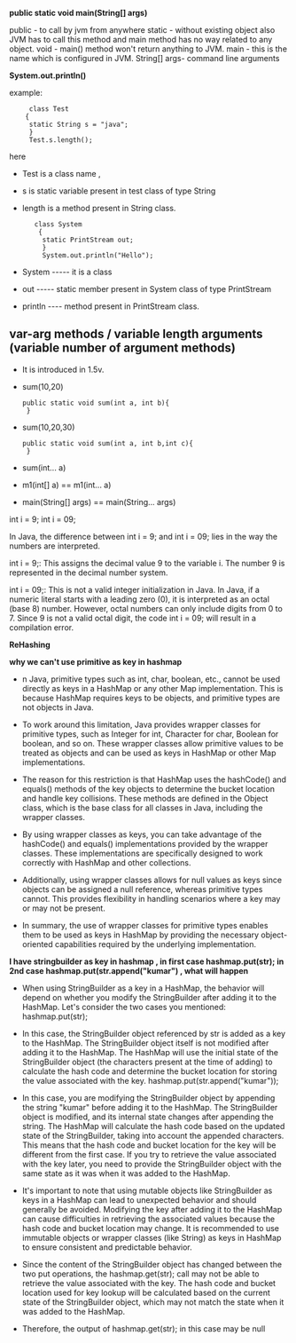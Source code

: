 **public static void main(String[] args)**

  public - to call by jvm from anywhere
  static - without existing object also JVM has to call this method and main method has no way related to any object.
  void   - main() method won't return anything to JVM.
  main   - this is the name which is configured in JVM.
  String[] args- command line arguments


**System.out.println()**
 
  example: 
             
         class Test
        {
         static String s = "java";
         }
         Test.s.length(); 
     
here 
* Test is a class name , 
* s is static variable present in test class of type String 
* length is a method present in String class.

         class System
          {
           static PrintStream out;
           }
           System.out.println("Hello");

*  System ----- it is a class
*  out    ----- static member present in System class of type PrintStream
*  println ---- method present in PrintStream class.

## var-arg methods / variable length arguments (variable number of argument methods)
* It is introduced in 1.5v.
* sum(10,20)      
    
      public static void sum(int a, int b){
       }
 
* sum(10,20,30)

      public static void sum(int a, int b,int c){
       }

* sum(int... a)

* m1(int[] a)  == m1(int... a)
* main(String[] args) == main(String... args)



int i = 9;
int i = 09;


In Java, the difference between int i = 9; and int i = 09; lies in the way the numbers are interpreted.

int i = 9;: This assigns the decimal value 9 to the variable i. The number 9 is represented in the decimal number system.

int i = 09;: This is not a valid integer initialization in Java. In Java, if a numeric literal starts with a leading zero (0), it is interpreted as an octal (base 8) number. However, octal numbers can only include digits from 0 to 7. Since 9 is not a valid octal digit, the code int i = 09; will result in a compilation error.


**ReHashing**





**why we can't use primitive as key in hashmap**

* n Java, primitive types such as int, char, boolean, etc., cannot be used directly as keys in a HashMap or any other Map implementation. This is because HashMap requires keys to be objects, and primitive types are not objects in Java.

* To work around this limitation, Java provides wrapper classes for primitive types, such as Integer for int, Character for char, Boolean for boolean, and so on. These wrapper classes allow primitive values to be treated as objects and can be used as keys in HashMap or other Map implementations.

* The reason for this restriction is that HashMap uses the hashCode() and equals() methods of the key objects to determine the bucket location and handle key collisions. These methods are defined in the Object class, which is the base class for all classes in Java, including the wrapper classes.

* By using wrapper classes as keys, you can take advantage of the hashCode() and equals() implementations provided by the wrapper classes. These implementations are specifically designed to work correctly with HashMap and other collections.

* Additionally, using wrapper classes allows for null values as keys since objects can be assigned a null reference, whereas primitive types cannot. This provides flexibility in handling scenarios where a key may or may not be present.

* In summary, the use of wrapper classes for primitive types enables them to be used as keys in HashMap by providing the necessary object-oriented capabilities required by the underlying implementation.



**I have stringbuilder as key in hashmap ,  in first case  hashmap.put(str); in 2nd case hashmap.put(str.append("kumar") , what will happen**

* When using StringBuilder as a key in a HashMap, the behavior will depend on whether you modify the StringBuilder after adding it to the HashMap. Let's consider the two cases you mentioned: hashmap.put(str);

* In this case, the StringBuilder object referenced by str is added as a key to the HashMap. The StringBuilder object itself is not modified after adding it to the HashMap. The HashMap will use the initial state of the StringBuilder object (the characters present at the time of adding) to calculate the hash code and determine the bucket location for storing the value associated with the key. hashmap.put(str.append("kumar"));

* In this case, you are modifying the StringBuilder object by appending the string "kumar" before adding it to the HashMap. The StringBuilder object is modified, and its internal state changes after appending the string. The HashMap will calculate the hash code based on the updated state of the StringBuilder, taking into account the appended characters. This means that the hash code and bucket location for the key will be different from the first case. If you try to retrieve the value associated with the key later, you need to provide the StringBuilder object with the same state as it was when it was added to the HashMap.

* It's important to note that using mutable objects like StringBuilder as keys in a HashMap can lead to unexpected behavior and should generally be avoided. Modifying the key after adding it to the HashMap can cause difficulties in retrieving the associated values because the hash code and bucket location may change. It is recommended to use immutable objects or wrapper classes (like String) as keys in HashMap to ensure consistent and predictable behavior.

* Since the content of the StringBuilder object has changed between the two put operations, the hashmap.get(str); call may not be able to retrieve the value associated with the key. The hash code and bucket location used for key lookup will be calculated based on the current state of the StringBuilder object, which may not match the state when it was added to the HashMap.

* Therefore, the output of hashmap.get(str); in this case may be null




